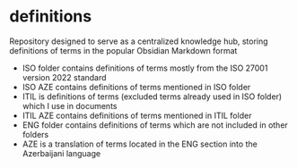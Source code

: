 # definitions
Repository designed to serve as a centralized knowledge hub, storing definitions of terms in the popular Obsidian Markdown format

- ISO folder contains definitions of terms mostly from the ISO 27001 version 2022 standard
- ISO AZE contains definitions of terms mentioned in ISO folder
- ITIL is definitions of terms (excluded terms already used in ISO folder) which I use in documents
- ITIL AZE contains definitions of terms mentioned in ITIL folder
- ENG folder contains definitions of terms which are not included in other folders
- AZE is a translation of terms located in the ENG section into the Azerbaijani language 
